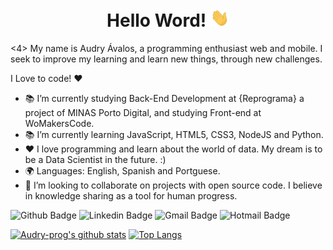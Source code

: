<h1 align="center"> Hello Word! <img src="https://raw.githubusercontent.com/ABSphreak/ABSphreak/master/gifs/Hi.gif" width="30px"></h1>

<4> My name is Audry Ávalos, a programming enthusiast web and mobile. I seek to improve my learning and learn new things, through new challenges.</h4>

I Love to code! ❤️

- 📚 I’m currently studying Back-End Development at {Reprograma} a project of MINAS Porto Digital, and studying Front-end at WoMakersCode.
- 📚 I’m currently learning JavaScript, HTML5, CSS3, NodeJS and Python.
- ❤️ I love programming and learn about the world of data. My dream is to be a Data Scientist in the future. :) 
- 🌍 Languages: English, Spanish and Portguese.
- 👯 I’m looking to collaborate on projects with open source code. I believe in knowledge sharing as a tool for human progress.

![Github Badge](https://img.shields.io/badge/-Github-000?style=flat-square&logo=Github&logoColor=white&link=https://github.com/Audry-prog) ![Linkedin Badge](https://img.shields.io/badge/-LinkedIn-blue?style=flat-square&logo=Linkedin&logoColor=white&link=https://www.linkedin.com/in/audry-%C3%A1valos-b902b533) ![Gmail Badge](https://img.shields.io/badge/-Gmail-c14438?style=flat-square&logo=Gmail&logoColor=white&link=mailto:linda.audry@gmail.com) ![Hotmail Badge](https://img.shields.io/badge/-Hotmail-c14438?style=flat-square&logo=Gmail&logoColor=white&link=mailto:audryavalos@hotmail.com)

[![Audry-prog's github stats](https://github-readme-stats.vercel.app/api?username=Audry-prog&show_icons=true&theme=radical)](https://github.com/Audry-prog/github-readme-stats)  [![Top Langs](https://github-readme-stats.vercel.app/api/top-langs/?username=Audry-prog&layout=compact&theme=radical)](https://github.com/Audry-prog/github-readme-stats)
